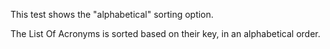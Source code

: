 This test shows the "alphabetical" sorting option.

The List Of Acronyms is sorted based on their key, in an alphabetical order.
